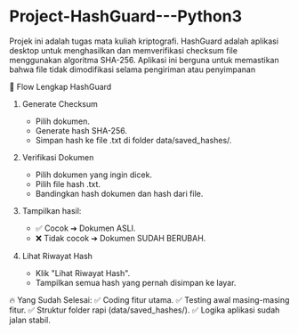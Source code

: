 # Project-HashGuard---Python3
Projek ini adalah tugas mata kuliah kriptografi.
HashGuard adalah aplikasi desktop untuk menghasilkan dan memverifikasi checksum file menggunakan algoritma
SHA-256. Aplikasi ini berguna untuk memastikan bahwa file tidak dimodifikasi selama pengiriman atau penyimpanan

📜 Flow Lengkap HashGuard
1. Generate Checksum
   - Pilih dokumen.
   - Generate hash SHA-256.
   - Simpan hash ke file .txt di folder data/saved_hashes/.

2. Verifikasi Dokumen
   - Pilih dokumen yang ingin dicek.
   - Pilih file hash .txt.
   - Bandingkan hash dokumen dan hash dari file.

3. Tampilkan hasil:
   - ✅ Cocok ➔ Dokumen ASLI.
   - ❌ Tidak cocok ➔ Dokumen SUDAH BERUBAH.

4. Lihat Riwayat Hash
   - Klik "Lihat Riwayat Hash".
   - Tampilkan semua hash yang pernah disimpan ke layar.

🔥 Yang Sudah Selesai:
✅ Coding fitur utama.
✅ Testing awal masing-masing fitur.
✅ Struktur folder rapi (data/saved_hashes/).
✅ Logika aplikasi sudah jalan stabil.

